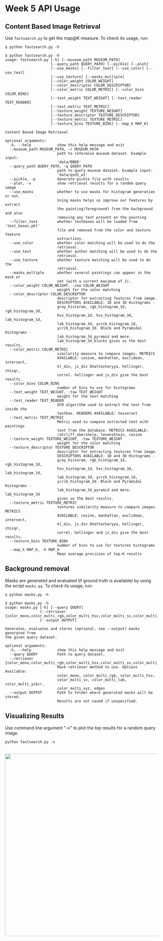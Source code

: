 # Week 5 API Usage

## Content Based Image Retrieval

Use `fastsearch.py` to get the map@K measure. To check its usage, run:

```$ python fastsearch.py -h```

````
$ python fastsearch.py -h
usage: fastsearch.py [-h] [--museum_path MUSEUM_PATH]
                     [--query_path QUERY_PATH] [--pickle] [--plot]
                     [--use_masks] [--filter_text] [--use_color] [--use_text]
                     [--use_texture] [--masks_multiple]
                     [--color_weight COLOR_WEIGHT]
                     [--color_descriptor COLOR_DESCRIPTOR]
                     [--color_metric COLOR_METRIC] [--color_bins COLOR_BINS]
                     [--text_weight TEXT_WEIGHT] [--text_reader TEXT_READER]
                     [--text_metric TEXT_METRIC]
                     [--texture_weight TEXTURE_WEIGHT]
                     [--texture_descriptor TEXTURE_DESCRIPTOR]
                     [--texture_metric TEXTURE_METRIC]
                     [--texture_bins TEXTURE_BINS] [--map_k MAP_K]

Content Based Image Retrieval

optional arguments:
  -h, --help            show this help message and exit
  --museum_path MUSEUM_PATH, -r MUSEUM_PATH
                        path to reference museum dataset. Example input:
                        'data/BBDD'
  --query_path QUERY_PATH, -q QUERY_PATH
                        path to query museum dataset. Example input:
                        'data/qsd1_w1'
  --pickle, -p          Generate pickle file with results
  --plot, -v            show retrieval results for a random query image
  --use_masks           whether to use masks for histogram generation or not.
                        Using masks helps us improve our features by extract
                        the painting(foreground) from the background and also
                        removing any text present on the painting
  --filter_text         whether textboxes will be loaded from 'text_boxes.pkl'
                        file and removed from the color and texture feature
                        extractions.
  --use_color           whether color matching will be used to do the
                        retrieval.
  --use_text            whether author matching will be used to do the
                        retrieval.
  --use_texture         whether texture matching will be used to do the
                        retrieval.
  --masks_multiple      whether several paintings can appear in the mask or
                        not (with a current maximum of 2).
  --color_weight COLOR_WEIGHT, -cow COLOR_WEIGHT
                        weight for the color matching
  --color_descriptor COLOR_DESCRIPTOR
                        descriptor for extracting features from image.
                        DESCRIPTORS AVAILABLE: 1D and 3D Histograms -
                        gray_historam, rgb_histogram_1d, rgb_histogram_3d,
                        hsv_histogram_1d, hsv_histogram_3d, lab_histogram_1d,
                        lab_histogram_3d, ycrcb_histogram_1d,
                        ycrcb_histogram_3d. Block and Pyramidal Histograms -
                        lab_histogram_3d_pyramid and more.
                        lab_histogram_3d_blocks gives us the best results.
  --color_metric COLOR_METRIC
                        similarity measure to compare images. METRICS
                        AVAILABLE: cosine, manhattan, euclidean, intersect,
                        kl_div, js_div bhattacharyya, hellinger, chisqr,
                        correl. hellinger and js_div give the best results.
  --color_bins COLOR_BINS
                        number of bins to use for histograms
  --text_weight TEXT_WEIGHT, -txw TEXT_WEIGHT
                        weight for the text matching
  --text_reader TEXT_READER
                        OCR algorithm used to extract the text from inside the
                        textbox. READERS AVAILABLE: tesseract
  --text_metric TEXT_METRIC
                        Metric used to compare extracted text with paintings
                        text from the database. METRICS AVAILABLE:
                        ratcliff_obershelp, levenshtein, cosine
  --texture_weight TEXTURE_WEIGHT, -tuw TEXTURE_WEIGHT
                        weight for the color matching
  --texture_descriptor TEXTURE_DESCRIPTOR
                        descriptor for extracting textures from image.
                        DESCRIPTORS AVAILABLE: 1D and 3D Histograms -
                        gray_historam, rgb_histogram_1d, rgb_histogram_3d,
                        hsv_histogram_1d, hsv_histogram_3d, lab_histogram_1d,
                        lab_histogram_3d, ycrcb_histogram_1d,
                        ycrcb_histogram_3d. Block and Pyramidal Histograms -
                        lab_histogram_3d_pyramid and more. lab_histogram_3d
                        gives us the best results.
  --texture_metric TEXTURE_METRIC
                        textures similarity measure to compare images. METRICS
                        AVAILABLE: cosine, manhattan, euclidean, intersect,
                        kl_div, js_div bhattacharyya, hellinger, chisqr,
                        correl. hellinger and js_div give the best results.
  --texture_bins TEXTURE_BINS
                        number of bins to use for textures histograms
  --map_k MAP_K, -k MAP_K
                        Mean average precision of top-K results
````


## Background removal
Masks are generated and evaluated (if ground truth is available) by using the script `masks.py`. To check its usage, run:

```$ python masks.py -h```

````
$ python masks.py -h
usage: masks.py [-h] [--query QUERY]
                [--retriever {color_mono,color_multi_rgb,color_multi_hsv,color_multi_sv,color_multi_lab,color_multi_ycbcr,color_multi_xyz,edges}]
                [--output OUTPUT]

Generates, evaluates and stores (optional, see --output) masks generated from
the given query dataset.

optional arguments:
  -h, --help            show this help message and exit
  --query QUERY         Path to query dataset.
  --retriever {color_mono,color_multi_rgb,color_multi_hsv,color_multi_sv,color_multi_lab,color_multi_ycbcr,color_multi_xyz,edges}
                        Mask retriever method to use. Options Available:
                        color_mono, color_multi_rgb, color_multi_hsv,
                        color_multi_sv, color_multi_lab, color_multi_ycbcr,
                        color_multi_xyz, edges
  --output OUTPUT       Path to folder where generated masks will be stored.
                        Results are not saved if unspecified.
````
## Visualizing Results

Use command line argument "-v" to plot the top results for a random query image.

````python fastsearch.py -v````

<br>
<img src="images/plot_results.png" height=600>
